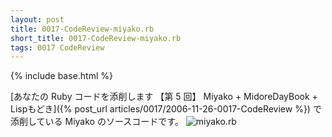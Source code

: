 ```yaml
---
layout: post
title: 0017-CodeReview-miyako.rb
short_title: 0017-CodeReview-miyako.rb
tags: 0017 CodeReview
---
```

{% include base.html %}


[あなたの Ruby コードを添削します 【第 5 回】 Miyako + MidoreDayBook + Lispもどき]({% post_url articles/0017/2006-11-26-0017-CodeReview %}) で添削している Miyako のソースコードです。
![miyako.rb]({{site.baseurl}}/images/0017-CodeReview-miyako.rb/miyako.rb)


